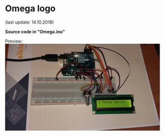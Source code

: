 # Omega logo

(last update: 14.10.2018)

<b>Source code in "Omega.ino"</b>

Preview:
![Scheme error](https://github.com/Kacper1263/arduino/blob/master/omega/photo.jpg)



